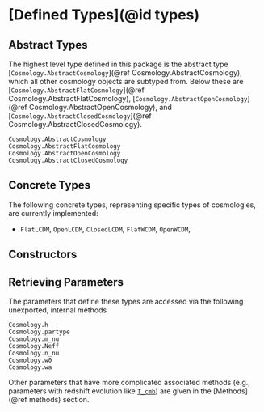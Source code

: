 # [Defined Types](@id types)
## Abstract Types
The highest level type defined in this package is the abstract type [`Cosmology.AbstractCosmology`](@ref Cosmology.AbstractCosmology), which all other cosmology objects are subtyped from. Below these are [`Cosmology.AbstractFlatCosmology`](@ref Cosmology.AbstractFlatCosmology), [`Cosmology.AbstractOpenCosmology`](@ref Cosmology.AbstractOpenCosmology), and [`Cosmology.AbstractClosedCosmology`](@ref Cosmology.AbstractClosedCosmology).
```@docs
Cosmology.AbstractCosmology
Cosmology.AbstractFlatCosmology
Cosmology.AbstractOpenCosmology
Cosmology.AbstractClosedCosmology
```

## Concrete Types
The following concrete types, representing specific types of cosmologies, are currently implemented:
 - `FlatLCDM`, `OpenLCDM`, `ClosedLCDM`, `FlatWCDM`, `OpenWCDM`,
 
## Constructors

## Retrieving Parameters
The parameters that define these types are accessed via the following unexported, internal methods

```@docs
Cosmology.h
Cosmology.partype
Cosmology.m_nu
Cosmology.Neff
Cosmology.n_nu
Cosmology.w0
Cosmology.wa
```

Other parameters that have more complicated associated methods (e.g., parameters with redshift evolution like [`T_cmb`](@ref)) are given in the [Methods](@ref methods) section.